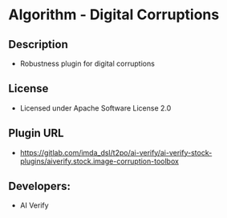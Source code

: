 # Algorithm - Digital Corruptions

## Description
* Robustness plugin for digital corruptions

## License
* Licensed under Apache Software License 2.0

## Plugin URL
* https://gitlab.com/imda_dsl/t2po/ai-verify/ai-verify-stock-plugins/aiverify.stock.image-corruption-toolbox

## Developers:
* AI Verify
